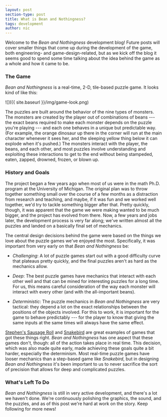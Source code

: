 ```yaml
---
layout: post
section-type: post
title: What is Bean and Nothingness?
tags: development
author: nic
---
```


Welcome to the *Bean and Nothingness* development blog! Future posts will cover smaller things that come up during the development of the game, both engineering- and game-design-related, but as we kick off the blog it seems good to spend some time talking about the idea behind the game as a whole and how it came to be.

### The Game

*Bean and Nothingness* is a real-time, 2-D, tile-based puzzle game. It looks kind of like this:

![]({{ site.baseurl }}/img/game-look.png)

The puzzles are built around the behavior of the nine types of monsters. The monsters are created by the player out of combinations of beans --- the exact beans required to make each monster depends on the puzzle you're playing --- and each one behaves in a unique but predictable way. (For example, the orange dinosaur up there in the corner will run at the main character whenever it sees her, and the sleeping yellow thing below it can explode when it's pushed.) The monsters interact with the player, the beans, and each other, and most puzzles involve understanding and exploiting these interactions to get to the end without being stampeded, eaten, zapped, drowned, frozen, or blown up.

### History and Goals

The project began a few years ago when most of us were in the math Ph.D. program at the University of Michigan. The original plan was to throw together something small over the course of a few months as a distraction from research and teaching, and maybe, if it was fun and we worked well together, we'd try to tackle something bigger after that. Pretty quickly, though, it was apparent that the game we were making wanted to be much bigger, and the project has evolved from there. Now, a few years and jobs later, the development process is very far along; we've written almost all the puzzles and landed on a basically final set of mechanics.

The central design decisions behind the game were based on the things we love about the puzzle games we've enjoyed the most. Specifically, it was important from very early on that *Bean and Nothingness* be:

* *Challenging*: A lot of puzzle games start out with a good difficulty curve that plateaus pretty quickly, and the final puzzles aren't as hard as the mechanics allow.

* *Deep*: The best puzzle games have mechanics that interact with each other well and that can be mined for interesting puzzles for a long time. For us, this means careful consideration of the way each monster will interact with every other (and with the all-important beans).

* *Deterministic*: The puzzle mechanics in *Bean and Nothingness* are very tactical: they depend a lot on the exact relationships between the positions of the objects involved. For this to work, it is important for the game to behave predictably --- for the player to know that giving the same inputs at the same times will always have the same effect.

[Stephen's Sausage Roll](http://www.stephenssausageroll.com/) and [Snakebird](http://snakebird.noumenongames.com/) are great examples of games that got these things right. *Bean and Nothingness* has one aspect that these games don't, though: all of the action takes place in real time. This decision, which was also made quite early, made achieving these goals quite a bit harder, especially the determinism. Most real-time puzzle games have looser mechanics than a step-based game like *Snakebird*, but in designing *Bean and Nothingness* it's been important to us to never sacrifice the sort of precision that allows for deep and complicated puzzles.

### What's Left To Do

*Bean and Nothingness* is still in very active development, and there's a lot we haven't done. We're continuously polishing the graphics, the sound, and the puzzles, and as of this post we're hard at work on the story. Keep following for more news!